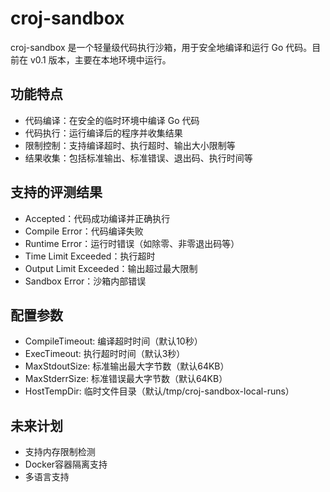 # croj-sandbox

croj-sandbox 是一个轻量级代码执行沙箱，用于安全地编译和运行 Go 代码。目前在 v0.1 版本，主要在本地环境中运行。

## 功能特点

- 代码编译：在安全的临时环境中编译 Go 代码
- 代码执行：运行编译后的程序并收集结果
- 限制控制：支持编译超时、执行超时、输出大小限制等
- 结果收集：包括标准输出、标准错误、退出码、执行时间等

## 支持的评测结果

- Accepted：代码成功编译并正确执行
- Compile Error：代码编译失败
- Runtime Error：运行时错误（如除零、非零退出码等）
- Time Limit Exceeded：执行超时
- Output Limit Exceeded：输出超过最大限制
- Sandbox Error：沙箱内部错误

## 配置参数

- CompileTimeout: 编译超时时间（默认10秒）
- ExecTimeout: 执行超时时间（默认3秒）
- MaxStdoutSize: 标准输出最大字节数（默认64KB）
- MaxStderrSize: 标准错误最大字节数（默认64KB）
- HostTempDir: 临时文件目录（默认/tmp/croj-sandbox-local-runs）

## 未来计划

- 支持内存限制检测
- Docker容器隔离支持
- 多语言支持